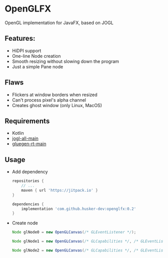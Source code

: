 # OpenGLFX

OpenGL implementation for JavaFX, based on JOGL

## Features:
  - HiDPI support
  - One-line Node creation
  - Smooth resizing without slowing down the program
  - Just a simple Pane node
  
## Flaws
  - Flickers at window borders when resized
  - Can't process pixel's alpha channel
  - Creates ghost window (only Linux, MacOS)
  
## Requirements
  - Kotlin
  - [jogl-all-main](https://mvnrepository.com/artifact/org.jogamp.jogl/jogl-all-main)
  - [gluegen-rt-main](https://mvnrepository.com/artifact/org.jogamp.gluegen/gluegen-rt-main)
  
## Usage

  - Add dependency 
  
    ```gradle
    repositories {
        // ...
        maven { url 'https://jitpack.io' }
    }
    
    dependencies {
        implementation 'com.github.husker-dev:openglfx:0.2'
    }
    ```
  - Create node
    ```java
    Node glNode0 = new OpenGLCanvas(/* GLEventListener */);
    ```
    ```java
    Node glNode1 = new OpenGLCanvas(/* GLCapabilities */, /* GLEventListener */);
    ```
    ```java
    Node glNode2 = new OpenGLCanvas(/* GLCapabilities */, /* GLEventListener */, /* FPS */);
    ```
